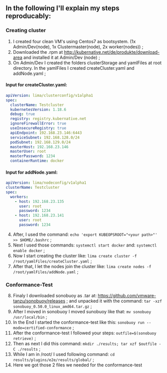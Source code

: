 ## In the following I'll explain my steps reproducably:		
		
		
### Creating cluster
1. I created four clean VM's using Centos7 as bootsystem. (1x Admin/Dev(node), 1x Clustermaster(node), 2x worker(nodes)) ;
2. Downloaded the .rpm at http://kubernative.net/de/produkte/download-area and installed it at Admin/Dev (node) ;
3. On Admin/Dev I created the folders clusterStorage and yamlFiles at root directory. In the yamlFiles I created createCluster.yaml and addNode.yaml ;
		
#### Input for createCluster.yaml:
		
```yaml
apiVersion: lima/clusterconfig/v1alpha1
spec:
  clusterName: Testcluster
  kubernetesVersion: 1.18.6
  debug: true
  registry: registry.kubernative.net
  ignoreFirewallError: true
  useInsecureRegistry: true
  apiEndpoint: 192.168.23.146:6443
  serviceSubnet: 192.168.128.0/24
  podSubnet: 192.168.129.0/24
  masterHost: 192.168.23.146
  masterUser: root
  masterPassword: 1234
  containerRuntime: docker
```
		
#### Input for addNode.yaml:
		
```yaml
apiVersion: lima/nodeconfig/v1alpha1
clusterName: Testcluster
spec:
  workers:
    - host: 192.168.23.135
	  user: root
	  password: 1234
	- host: 192.168.23.141
	  user: root
	  password: 1234
```
		
4. After, I used the command: `echo 'export KUBEOPSROOT="<your path>"' >> $HOME/.bashrc` ;
5. Next I used those commands: `systemctl start docker` and: `systemctl enable docker` ;
6. Now I start creating the cluster like: `lima create cluster -f /root/yamlFiles/createCluster.yaml` ;
7. After that, I let the nodes join the cluster like: `lima create nodes -f /root/yamlFiles/addNode.yaml` ;
		
### Conformance-Test
8. Finaly I downloaded sonobuoy as .tar at: https://github.com/vmware-tanzu/sonobuoy/releases ; and unpacked it with the command: `tar -xzf sonobuoy_0.50.0_linux_amd64.tar.gz` ;
9. After I moved in sonobuoy I moved sunobuoy like that: `mv sonobuoy /usr/local/bin` ;
10. In the End I started the conformance-test like this: `sonobuoy run --mode=certified-conformance` ;
11. After the conformance-test I followed your steps: `outfile=$(sonobuoy retrieve)` ;
12. Then as next I did this command: `mkdir ./results; tar xzf $outfile -C ./results` ;
13. While I am in /root/ I used following command: `cd results/plugins/e2e/results/global/` ;
14. Here we got those 2 files we needed for the conformance-test
		
		
		
